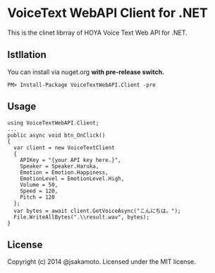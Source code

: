 ﻿VoiceText WebAPI Client for .NET
================================

This is the clinet librray of HOYA Voice Text Web API for .NET.

Istllation
----------

You can install via nuget.org **with pre-release switch.**

    PM> Install-Package VoiceTextWebAPI.Client -pre

Usage
-----

```CSharp
using VoiceTextWebAPI.Client;
...
public async void btn_OnClick()
{
  var client = new VoiceTextClient
  {
    APIKey = "{your API key here.}",
    Speaker = Speaker.Haruka,
    Emotion = Emotion.Happiness,
    EmotionLevel = EmotionLevel.High,
    Volume = 50,
    Speed = 120,
    Pitch = 120
  };
  var bytes = await client.GetVoiceAsync("こんにちは。");
  File.WriteAllBytes(".\\result.wav", bytes);
}
```

License
-------
Copyright (c) 2014 @jsakamoto. Licensed under the MIT license.
